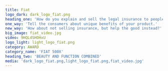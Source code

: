 ```yaml
---
title: Fiat
logo_dark: dark_logo_fiat.png
heading_one: 'How do you explain and sell the legal insurance to people that are afraid of lawyers and hate insurance houses?'
one_way: 'Tell the consumers about unique benefits of your product.'
new_way: 'How about not selling insurance, but help the good instead?'
big_image: fiat_video.jpg
video: 9HQLdSHOHxU
logo_light: light_logo_fiat.png
category: AWARD
category_name: 'FIAT 500X'
heading_two: 'BEAUTY AND FUNCTION COMBINED'
media: 'dark_logo_fiat.png,light_logo_fiat.png,fiat_video.jpg'
---
```


